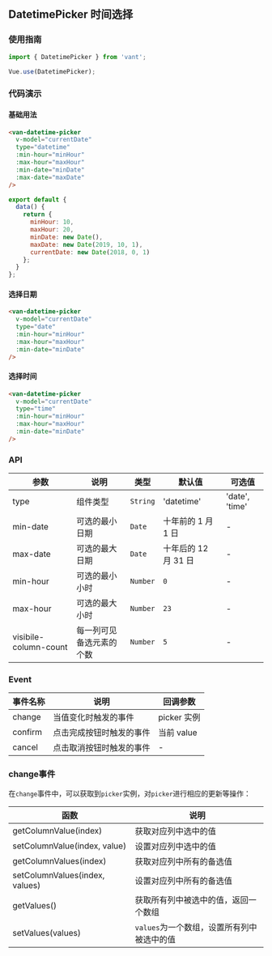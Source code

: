 ## DatetimePicker 时间选择

### 使用指南
``` javascript
import { DatetimePicker } from 'vant';

Vue.use(DatetimePicker);
```

### 代码演示

#### 基础用法

```html
<van-datetime-picker
  v-model="currentDate"
  type="datetime"
  :min-hour="minHour"
  :max-hour="maxHour"
  :min-date="minDate"
  :max-date="maxDate"
/>
```

```javascript
export default {
  data() {
    return {
      minHour: 10,
      maxHour: 20,
      minDate: new Date(),
      maxDate: new Date(2019, 10, 1),
      currentDate: new Date(2018, 0, 1)
    };
  }
};
```

#### 选择日期

```html
<van-datetime-picker
  v-model="currentDate"
  type="date"
  :min-hour="minHour"
  :max-hour="maxHour"
  :min-date="minDate"
/>
```

#### 选择时间

```html
<van-datetime-picker
  v-model="currentDate"
  type="time"
  :min-hour="minHour"
  :max-hour="maxHour"
  :min-date="minDate"
/>
```

### API

| 参数 | 说明 | 类型 | 默认值 | 可选值 |
|-----------|-----------|-----------|-------------|-------------|
| type | 组件类型 | `String` | 'datetime' |  'date', 'time' |
| min-date | 可选的最小日期 | `Date` | 十年前的 1 月 1 日 | - |
| max-date | 可选的最大日期 | `Date` | 十年后的 12 月 31 日 | - |
| min-hour | 可选的最小小时 | `Number` | `0` | - |
| max-hour | 可选的最大小时 | `Number` | `23` | - |
| visibile-column-count | 每一列可见备选元素的个数 | `Number` | `5` | - |

### Event

| 事件名称 | 说明 | 回调参数 |
|-----------|-----------|-----------|
| change | 当值变化时触发的事件 | picker 实例 |
| confirm | 点击完成按钮时触发的事件 | 当前 value |
| cancel | 点击取消按钮时触发的事件 | - |

### change事件

在`change`事件中，可以获取到`picker`实例，对`picker`进行相应的更新等操作：

| 函数 | 说明 |
|-----------|-----------|
| getColumnValue(index) | 获取对应列中选中的值 |
| setColumnValue(index, value) | 设置对应列中选中的值 |
| getColumnValues(index) | 获取对应列中所有的备选值 |
| setColumnValues(index, values) | 设置对应列中所有的备选值 |
| getValues() | 获取所有列中被选中的值，返回一个数组 |
| setValues(values) | `values`为一个数组，设置所有列中被选中的值 |
